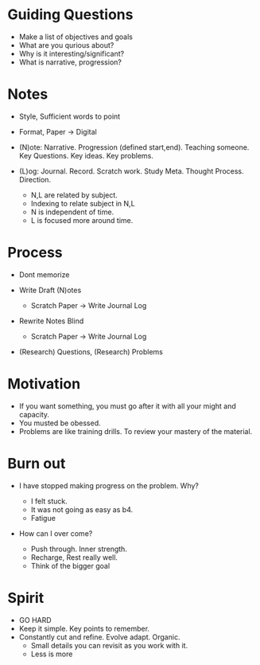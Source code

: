 # Guiding Questions

* Make a list of objectives and goals
* What are you qurious about?
* Why is it interesting/significant?
* What is narrative, progression?


# Notes
* Style, Sufficient words to point
* Format, Paper -> Digital

* (N)ote: Narrative. Progression (defined start,end). Teaching someone. Key Questions. Key ideas. Key problems.
* (L)og: Journal. Record. Scratch work. Study Meta. Thought Process. Direction.
	* N,L are related by subject.
	* Indexing to relate subject in N,L
	* N is independent of time.
	* L is focused more around time. 

# Process
* Dont memorize

* Write Draft (N)otes
	* Scratch Paper -> Write Journal Log
* Rewrite Notes Blind
	* Scratch Paper -> Write Journal Log
* (Research) Questions, (Research) Problems

# Motivation
* If you want something, you must go after it with all your might and capacity.
* You musted be obessed.
* Problems are like training drills. To review your mastery of the material.

# Burn out
* I have stopped making progress on the problem. Why?
	* I felt stuck.
	* It was not going as easy as b4.
	* Fatigue

* How can I over come?
	* Push through. Inner strength.
	* Recharge, Rest really well.
	* Think of the bigger goal

# Spirit
* GO HARD
* Keep it simple. Key points to remember.
* Constantly cut and refine. Evolve adapt. Organic.
	* Small details you can revisit as you work with it. 
	* Less is more
